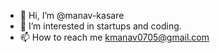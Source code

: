 - 👋 Hi, I’m @manav-kasare
- 👀 I’m interested in startups and coding.
- 📫 How to reach me kmanav0705@gmail.com

<!---
manav-kasare/manav-kasare is a ✨ special ✨ repository because its `README.md` (this file) appears on your GitHub profile.
You can click the Preview link to take a look at your changes.
--->
